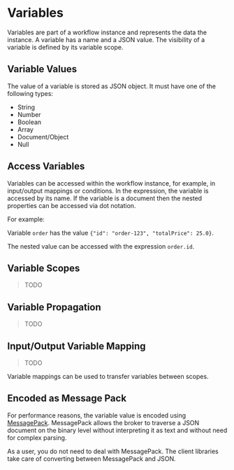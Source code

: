 # Variables

Variables are part of a workflow instance and represents the data the instance. A variable has a name and a JSON value. The visibility of a variable is defined by its variable scope.

## Variable Values

The value of a variable is stored as JSON object. It must have one of the following types:

* String
* Number
* Boolean
* Array
* Document/Object
* Null

## Access Variables

Variables can be accessed within the workflow instance, for example, in input/output mappings or conditions. In the expression, the variable is accessed by its name. If the variable is a document then the nested properties can be accessed via dot notation.

For example:

Variable `order` has the value `{"id": "order-123", "totalPrice": 25.0}`.

The nested value can be accessed with the expression `order.id`.

## Variable Scopes

> TODO

## Variable Propagation

> TODO

## Input/Output Variable Mapping

> TODO

Variable mappings can be used to transfer variables between scopes.

## Encoded as Message Pack

For performance reasons, the variable value is encoded using [MessagePack](https://msgpack.org/). MessagePack allows the broker to traverse a JSON document on the binary level without interpreting it as text and without need for complex parsing.

As a user, you do not need to deal with MessagePack. The client libraries take care of converting between MessagePack and JSON.
